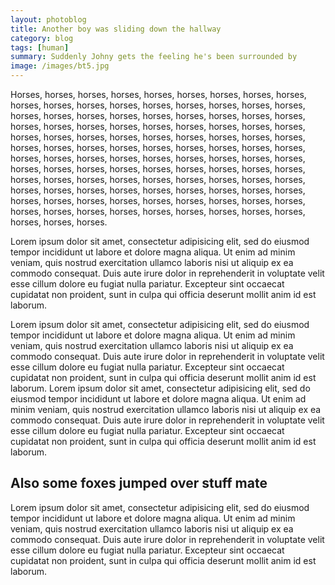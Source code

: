 ```yaml
---
layout: photoblog
title: Another boy was sliding down the hallway
category: blog
tags: [human]  
summary: Suddenly Johny gets the feeling he's been surrounded by
image: /images/bt5.jpg
---
```


Horses, horses, horses, horses, horses, horses, horses, horses, horses, horses, horses, horses, horses, horses, horses, horses, horses, horses, horses, horses, horses, horses, horses, horses, horses, horses, horses, horses, horses, horses, horses, horses, horses, horses, horses, horses, horses, horses, horses, horses, horses, horses, horses, horses, horses, horses, horses, horses, horses, horses, horses, horses, horses, horses, horses, horses, horses, horses, horses, horses, horses, horses, horses, horses, horses, horses, horses, horses, horses, horses, horses, horses, horses, horses, horses, horses, horses, horses, horses, horses, horses, horses, horses, horses, horses, horses, horses, horses, horses, horses, horses, horses, horses, horses, horses, horses, horses, horses, horses, horses, horses, horses, horses, horses, horses, horses, horses, horses, horses, horses, horses.

Lorem ipsum dolor sit amet, consectetur adipisicing elit, sed do eiusmod tempor incididunt ut labore et dolore magna aliqua. Ut enim ad minim veniam, quis nostrud exercitation ullamco laboris nisi ut aliquip ex ea commodo consequat. Duis aute irure dolor in reprehenderit in voluptate velit esse cillum dolore eu fugiat nulla pariatur. Excepteur sint occaecat cupidatat non proident, sunt in culpa qui officia deserunt mollit anim id est laborum.

Lorem ipsum dolor sit amet, consectetur adipisicing elit, sed do eiusmod tempor incididunt ut labore et dolore magna aliqua. Ut enim ad minim veniam, quis nostrud exercitation ullamco laboris nisi ut aliquip ex ea commodo consequat. Duis aute irure dolor in reprehenderit in voluptate velit esse cillum dolore eu fugiat nulla pariatur. Excepteur sint occaecat cupidatat non proident, sunt in culpa qui officia deserunt mollit anim id est laborum. Lorem ipsum dolor sit amet, consectetur adipisicing elit, sed do eiusmod tempor incididunt ut labore et dolore magna aliqua. Ut enim ad minim veniam, quis nostrud exercitation ullamco laboris nisi ut aliquip ex ea commodo consequat. Duis aute irure dolor in reprehenderit in voluptate velit esse cillum dolore eu fugiat nulla pariatur. Excepteur sint occaecat cupidatat non proident, sunt in culpa qui officia deserunt mollit anim id est laborum.

## Also some foxes jumped over stuff mate

Lorem ipsum dolor sit amet, consectetur adipisicing elit, sed do eiusmod tempor incididunt ut labore et dolore magna aliqua. Ut enim ad minim veniam, quis nostrud exercitation ullamco laboris nisi ut aliquip ex ea commodo consequat. Duis aute irure dolor in reprehenderit in voluptate velit esse cillum dolore eu fugiat nulla pariatur. Excepteur sint occaecat cupidatat non proident, sunt in culpa qui officia deserunt mollit anim id est laborum.
